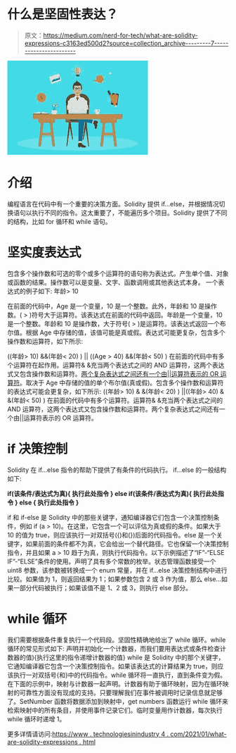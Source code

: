 # 什么是坚固性表达？

> 原文：<https://medium.com/nerd-for-tech/what-are-solidity-expressions-c3163ed500d2?source=collection_archive---------7----------------------->

![](img/290ff212853c9a2a67f981a7f1522cc7.png)

# 介绍

编程语言在代码中有一个重要的决策方面。Solidity 提供 if…else，并根据情况切换语句以执行不同的指令。这太重要了，不能遍历多个项目。Solidity 提供了不同的结构，比如 for 循环和 while 语句。

# 坚实度表达式

包含多个操作数和可选的零个或多个运算符的语句称为表达式。产生单个值、对象或函数的结果。操作数可以是变量、文字、函数调用或其他表达式本身。
一个表达式的例子如下:
年龄> 10

在前面的代码中，Age 是一个变量，10 是一个整数。此外，年龄和 10 是操作数。( > )符号大于运算符。该表达式在前面的代码中返回。年龄是一个变量，10 是一个整数。年龄和 10 是操作数，大于符号( > )是运算符。该表达式返回一个布尔值。根据 Age 中存储的值，该值可能是真或假。表达式可能更复杂，包含多个操作数和运算符，如下所示:

((年龄> 10) &&(年龄< 20) ) || ((Age > 40) &&(年龄< 50) )
在前面的代码中有多个运算符在起作用。运算符& &充当两个表达式之间的 AND 运算符，这两个表达式又包含操作数和运算符。[两个复杂表达式之间还有一个由||运算符表示的 OR 运算符](https://www.technologiesinindustry4.com/)。取决于 Age 中存储的值的单个布尔值(真或假)。包含多个操作数和运算符的表达式可能会更复杂，如下所示:
((年龄> 10) & &(年龄< 20) ) ||((年龄> 40) & &(年龄< 50) )
在前面的代码中有多个运算符。运算符& &充当两个表达式之间的 AND 运算符，这两个表达式又包含操作数和运算符。两个复杂表达式之间还有一个由||运算符表示的 OR 运算符。

# if 决策控制

Solidity 在 if…else 指令的帮助下提供了有条件的代码执行。
if…else 的一般结构如下:

**if(该条件/表达式为真){
执行此处指令
}
else if(该条件/表达式为真){
执行此处指令
}
else {
执行此处指令
}**

if 和 if-else 是 Solidity 中的那些关键字，通知编译器它们包含一个决策控制条件，例如 if (a > 10)。在这里，它包含一个可以评估为真或假的条件。如果大于 10 的值为 true，则应该执行一对双括号({)和(})后面的代码指令。else 是一个关键字，如果前面的条件都不为真，它会给出一个替代路径。它也保留一个决策控制指令，并且如果 a > 10 趋于为真，则执行代码指令。以下示例描述了“IF”-“ELSE IF”-“ELSE”条件的使用。声明了具有多个常数的枚举。状态管理函数接受一个 uint8 参数，该参数被转换成一个 enum 常量，并在 if…else 决策控制结构中进行比较。如果值为 1，则返回结果为 1；如果参数包含 2 或 3 作为值，那么 else…如果一部分代码被执行；如果该值不是 1、2 或 3，则执行 else 部分。

# while 循环

我们需要根据条件重复执行一个代码段。坚固性精确地给出了 while 循环。while 循环的常见形式如下:
声明并初始化一个计数器，而我们要用表达式或条件检查计数器的值){执行这里的指令递增计数器的值}
while 是 Solidity 中的那个关键字，它通知编译器它包含一个决策控制指令。如果该表达式的计算结果为 true，则应该执行一对双括号{和}中的代码指令。while 循环将一直执行，直到条件变为假。在下面的示例中，映射与计数器一起声明。计数器有助于循环映射，因为在循环映射的可靠性方面没有现成的支持。只要理解我们在事件被调用时记录信息就足够了。SetNumber 函数将数据添加到映射中，get numbers 函数运行 while 循环来检索映射中的所有条目，并使用事件记录它们。临时变量用作计数器，每次执行 while 循环时递增 1。

更多详情请访问:[https://www . technologiesinindustry 4 . com/2021/01/what-are-solidity-expressions . html](https://www.technologiesinindustry4.com/2021/01/what-are-solidity-expressions.html)